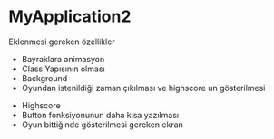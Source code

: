 # MyApplication2

Eklenmesi gereken özellikler
- Bayraklara animasyon
- Class Yapısının olması
- Background
- Oyundan istenildiği zaman çıkılması ve highscore un gösterilmesi

+ Highscore
+ Button fonksiyonunun daha kısa yazılması
+ Oyun bittiğinde gösterilmesi gereken ekran
